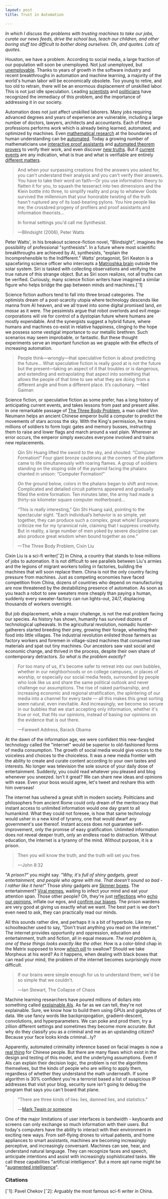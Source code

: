 ```yaml
---
layout: post
title: Trust in Automation

---
```


*In which I discuss the problems with trusting machines to take our jobs, curate our news feeds, drive the school bus, teach our children, and other boring stuff too difficult to bother doing ourselves. Oh, and quotes. Lots of quotes.*

Houston, we have a problem. According to social media, a large fraction of our population will soon be unemployed. Not just unemployed, but [unemployable](https://www.youtube.com/watch?v=7Pq-S557XQU). Thanks to years of growth in the software industry and recent breakthroughs in automation and machine learning, a majority of the world's human labor will be economically obsolete. Too young to retire, and too old to retrain, there will be an enormous displacement of unskilled labor. This is not just idle speculation. Leading [scientists](https://twitter.com/AndrewYNg/status/815342695321174017) and [politicians](https://www.youtube.com/watch?v=72bHop6AIcc) have recognized the immediacy of this problem, and the importance of addressing it in our society.

Automation does not just affect unskilled laborers. Many jobs requiring advanced degrees and years of experience are vulnerable, including a large number of doctors, lawyers, architects and accountants. Each of these professions performs work which is already being learned, automated, and optimized by machines. Even [mathematical research](https://papers.nips.cc/paper/6280-deepmath-deep-sequence-models-for-premise-selection.pdf) at the boundaries of human understanding can be [automated](https://www.youtube.com/watch?v=qT8NyyRgLDQ). Today a growing number of mathematicians use [interactive proof assistants](https://en.wikipedia.org/wiki/Proof_assistant) and [automated theorem provers](https://en.wikipedia.org/wiki/Automated_theorem_proving) to verify their work, and even discover [new truths](https://en.wikipedia.org/wiki/Computer-assisted_proof#List_of_theorems_proved_with_the_help_of_computer_programs). But if [current events](https://en.wikipedia.org/wiki/Fake_news_websites_in_the_United_States) are any indication, what is true and what is verifiable are entirely [different matters](https://en.wikipedia.org/wiki/Wikipedia:Verifiability,_not_truth).

> And when your surpassing creations find the answers you asked for, you can't understand their analysis and you can't verify their answers. You have to take their word on faith—Or you use information theory to flatten it for you, to squash the tesseract into two dimensions and the Klein bottle into three, to simplify reality and pray to whatever Gods survived the millennium that your honorable twisting of the truth hasn't ruptured any of its load-bearing pylons. You hire people like me; the crossbred progeny of profilers and proof assistants and information theorists...
>
> In formal settings you'd call me Synthesist.
>
> —Blindsight (2006), Peter Watts

Peter Watts', in his breakout science-fiction novel, "Blindsight", imagines the possibility of professional "synthesists". In a future where most scientific breakthroughs are achieved by AI, synthesists, "explain the Incomprehensible to the Indifferent." Watts' protagonist, Siri Keaton is a spacefaring science officer who intercepts a [Matrioshka brain](https://en.wikipedia.org/wiki/Matrioshka_brain) outside the solar system. Siri is tasked with collecting observations and verifying the true nature of this strange object. But as Siri soon realizes, not all truths can be verified. Curiously, many science fiction writers have imagined a similar figure who helps bridge the gap between minds and machines.[ˆ1]

Science fiction authors tend to fall into three broad categories. The optimists dream of a post-scarcity utopia where technology descends like manna from AI heaven, and we all travel into some digital promised land, *en masse* as it were. The pessimists argue that robot overlords and evil mega-corporations will vie for control of a dystopian future where humans are mostly expendable. And the synergists suggest a hybrid future, where humans and machines co-exist in relative happiness, clinging to the hope we possess some vestigial importance to our metallic brethren. Such scenarios may seem improbable, or fantastic. But these thought experiments serve an important function as we grapple with the effects of increasing automation.

> People think—wrongly—that speculative fiction is about predicting the future… What speculative fiction is really good at is not the future but the present—taking an aspect of it that troubles or is dangerous, and extending and extrapolating that aspect into something that allows the people of that time to see what they are doing from a different angle and from a different place. It’s cautionary. —Neil Gaiman

Science fiction, or speculative fiction as some prefer, has a long history of anticipating current events, and takes lessons from past and present alike. In one remarkable passage of [The Three Body Problem](https://en.wikipedia.org/wiki/The_Three-Body_Problem), a man called Von Neumann helps an ancient Chinese emperor build a computer to predict the movements of stars across the sky. With the King's permission, he trains millions of soldiers to form logic gates and memory busses, instructing them to raise and lower flags and march around a vast plain. Wherever an error occurs, the emperor simply executes everyone involved and trains new replacements.

> Qin Shi Huang lifted the sword to the sky, and shouted: “Computer Formation!” Four giant bronze cauldrons at the corners of the platform came to life simultaneously with roaring flames. A group of soldiers standing on the sloping side of the pyramid facing the phalanx chanted in unison: “Computer Formation!”
>
> On the ground below, colors in the phalanx began to shift and move. Complicated and detailed circuit patterns appeared and gradually filled the entire formation. Ten minutes later, the army had made a thirty-six kilometer square computer motherboard...
>
> “This is really interesting,” Qin Shi Huang said, pointing to the spectacular sight. “Each individual’s behavior is so simple, yet together, they can produce such a complex, great whole! Europeans criticize me for my tyrannical rule, claiming that I suppress creativity. But in reality, a large number of men yoked by severe discipline can also produce great wisdom when bound together as one.”
>
> —The Three Body Problem, Cixin Liu

Cixin Liu is a sci-fi writer[ˆ2] in China, a country that stands to lose millions of jobs to automation. It is not difficult to see parallels between Liu's armies and the legions of migrant workers toiling in factories, building the machines that will soon replace them. China is not the only country facing pressure from machines. Just as competing economies have faced competition from China, dozens of countries who depend on manufacturing are now threatened by the destabilizing presence of automation. As soon as you teach a robot to sew sweaters more cheaply than paying a human, suddenly every sweater-factory can run lights-out, 24/7, displacing thousands of workers overnight.

But job displacement, while a major challenge, is not the real problem facing our species. As history has shown, humanity has survived dozens of technological upheavals. In the agricultural revolution, nomadic hunter-gatherers started breeding their prey, growing their forage, wheeling their food into little villages. The industrial revolution enlisted those farmers as factory workers and foremen in village-sized machines that consumed raw materials and spat out tiny machines. Our ancestors saw vast social and economic change, and thrived in the process, despite their own share of contemporary detractors. *So what is the problem exactly?*

> For too many of us, it's become safer to retreat into our own bubbles, whether in our neighborhoods or on college campuses, or places of worship, or especially our social media feeds, surrounded by people who look like us and share the same political outlook and never challenge our assumptions. The rise of naked partisanship, and increasing economic and regional stratification, the splintering of our media into a channel for every taste — all this makes this great sorting seem natural, even inevitable. And increasingly, we become so secure in our bubbles that we start accepting only information, whether it's true or not, that fits our opinions, instead of basing our opinions on the evidence that is out there.
>
> —Farewell Address, Barack Obama

At the dawn of the information age, we were confident this new-fangled technology called the "internet" would be superior to old-fashioned forms of media consumption. The growth of social media would give voices to the voiceless and choices to the choiceless. It was a new media frontier with the ability to create and curate content according to your own tastes and interests. No longer was television the sole source of your daily dose of entertainment. Suddenly, you could read whatever you pleased and blog whenever you sneezed. Isn't it great? We can share new ideas and opinions with ease. Even your boss would agree, let's tweet and reshare this with him overseas!

The internet has ushered a great shift in modern society. Politicians and philosophers from ancient Rome could only dream of the meritocracy that instant access to unlimited information would one day grant to all humankind. What they could not foresee, is how that same technology would usher in a new kind of tyranny, one that would dwarf any government's use thereof. Instant access does not guarantee self-improvement, only the promise of easy gratification. Unlimited information does not reveal deeper truth, only an endless road to distraction. Without education, the internet is a tyranny of the mind. Without purpose, it is a prison.

> Then you will know the truth, and the truth will set you free.
>
> —John 8:32

*"A prison?"* you might say. *"Why, it's full of shiny gadgets, great entertainment, and people who agree with me. That doesn't sound so bad - I rather like it here!"* Those shiny gadgets are [Skinner boxes](https://en.wikipedia.org/wiki/Operant_conditioning_chamber). The entertainment? [Viral memes](https://en.wikipedia.org/wiki/Meme), waiting to infect your mind and eat your attention span. Those other people? Oh, they're just [reflections](https://en.wikipedia.org/wiki/Filter_bubble) who [echo our opinions](https://en.wikipedia.org/wiki/Echo_chamber_(media)), inflate our egos, and [confirm our biases](https://en.wikipedia.org/wiki/Confirmation_bias). The prison wardens are very good at giving us exactly what we want. The best part is we don't even need to ask, they can practically read our minds.

All this sounds rather dire, and perhaps it is a bit of hyperbole. Like my schoolteacher used to say, "Don't trust anything you read on the internet." The internet provides opportunity and oppression, education and entertainment, truth and fiction, all in equal measure. *The real problem is, one of these things looks exactly like the other.* How is a color-blind chap in the Matrix supposed to know [which pill](https://en.wikipedia.org/wiki/Red_pill_and_blue_pill) to swallow? Should we take Morpheus at his word? As it happens, when dealing with black boxes that can read your mind, the problem of the internet becomes surprisingly more difficult.

> If our brains were simple enough for us to understand them, we'd be so simple that we couldn't.
>
> ―Ian Stewart, The Collapse of Chaos

Machine learning researchers have poured millions of dollars into something called [explainable AIs](http://www.darpa.mil/program/explainable-artificial-intelligence). As far as we can tell, they're not explainable. Sure, we know how to build them using GPUs and gigabytes of data. We use fancy words like backpropogation, gradient-descent, convolutions, and hyperparameters. We can poke and prod them, try a zillion different settings and sometimes they become more accurate. But why do they classify you as a criminal and me as an upstanding citizen? Because your face looks kinda criminal...ly?

Apparently, automated criminality inference based on facial images is now a [real thing](https://arxiv.org/abs/1611.04135) for Chinese people. But there are many flaws which exist in the design and testing of this model, and the underlying assumptions. Even if AIs can explain their decision logic, the problem is not the algorithms themselves, but the kinds of people who are willing to apply them, regardless of whether they understand the math underneath. If some algorithm is 30% confident you're a terrorist based a list of suspicious IP addresses that visit your blog, security sure isn't going to debug the program that says you can't board that plane.

> "There are three kinds of lies: lies, damned lies, and statistics."
>
> ―[Mark Twain or someone](https://en.wikipedia.org/wiki/Lies,_damned_lies,_and_statistics)

One of the major limitations of user interfaces is bandwidth - keyboards and screens can only exchange so much information with their users. But today's computers have the ability to interact with their environment in exciting new ways. From self-flying drones to virtual patients, and home appliances to smart assistants, machines are becoming increasingly perceptive, and increasingly conversant. Machines can see, hear, and understand natural language. They can recognize faces and speech, anticipate intentions and assist with increasingly sophisticated tasks. We call these capabilities "artificial intelligence". But a more apt name might be "[augmented intelligence](https://en.wikipedia.org/wiki/Intelligence_amplification)".

### Citations

[ˆ1]: Pavel Chekov
[ˆ2]: Arguably the most famous sci-fi writer in China.